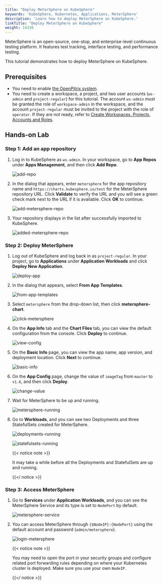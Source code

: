 ```yaml
---
title: "Deploy MeterSphere on KubeSphere"
keywords: 'KubeSphere, Kubernetes, Applications, MeterSphere'
description: 'Learn how to deploy MeterSphere on KubeSphere.'
linkTitle: "Deploy MeterSphere on KubeSphere"
weight: 14330
---
```


MeterSphere is an open-source, one-stop, and enterprise-level continuous testing platform. It features test tracking, interface testing, and performance testing.

This tutorial demonstrates how to deploy MeterSphere on KubeSphere.

## Prerequisites

- You need to enable [the OpenPitrix system](../../../pluggable-components/app-store/).
- You need to create a workspace, a project, and two user accounts (`ws-admin` and `project-regular`) for this tutorial. The account `ws-admin` must be granted the role of `workspace-admin` in the workspace, and the account `project-regular` must be invited to the project with the role of `operator`. If they are not ready, refer to [Create Workspaces, Projects, Accounts and Roles](../../../quick-start/create-workspace-and-project/).

## Hands-on Lab

### Step 1: Add an app repository

1. Log in to KubeSphere as `ws-admin`. In your workspace, go to **App Repos** under **Apps Management**, and then click **Add Repo**.

   ![add-repo](/images/docs/appstore/external-apps/deploy-metersphere/add-repo.PNG)

2. In the dialog that appears, enter `metersphere` for the app repository name and `https://charts.kubesphere.io/test` for the MeterSphere repository URL. Click **Validate** to verify the URL and you will see a green check mark next to the URL if it is available. Click **OK** to continue.

   ![add-metersphere-repo](/images/docs/appstore/external-apps/deploy-metersphere/add-metersphere-repo.PNG)

3. Your repository displays in the list after successfully imported to KubeSphere.

   ![added-metersphere-repo](/images/docs/appstore/external-apps/deploy-metersphere/added-metersphere-repo.PNG)

### Step 2: Deploy MeterSphere

1. Log out of KubeSphere and log back in as `project-regular`. In your project, go to **Applications** under **Application Workloads** and click **Deploy New Application**.

   ![deploy-app](/images/docs/appstore/external-apps/deploy-metersphere/deploy-app.PNG)

2. In the dialog that appears, select **From App Templates**.

   ![from-app-templates](/images/docs/appstore/external-apps/deploy-metersphere/from-app-templates.PNG)

3. Select `metersphere` from the drop-down list, then click **metersphere-chart**.

   ![click-metersphere](/images/docs/appstore/external-apps/deploy-metersphere/click-metersphere.PNG)

4. On the **App Info** tab and the **Chart Files** tab, you can view the default configuration from the console. Click **Deploy** to continue.

   ![view-config](/images/docs/appstore/external-apps/deploy-metersphere/view-config.PNG)

5. On the **Basic Info** page, you can view the app name, app version, and deployment location. Click **Next** to continue.

   ![basic-info](/images/docs/appstore/external-apps/deploy-metersphere/basic-info.PNG)

6. On the **App Config** page, change the value of `imageTag` from `master` to `v1.6`, and then click **Deploy**.

   ![change-value](/images/docs/appstore/external-apps/deploy-metersphere/change-value.PNG)

7. Wait for MeterSphere to be up and running.

   ![metersphere-running](/images/docs/appstore/external-apps/deploy-metersphere/metersphere-running.PNG)

8. Go to **Workloads**, and you can see two Deployments and three StatefulSets created for MeterSphere.

   ![deployments-running](/images/docs/appstore/external-apps/deploy-metersphere/deployments-running.PNG)
   
   ![statefulsets-running](/images/docs/appstore/external-apps/deploy-metersphere/statefulsets-running.PNG)
   
   {{< notice note >}}
   
   It may take a while before all the Deployments and StatefulSets are up and running.
   
   {{</ notice >}}

### Step 3: Access MeterSphere

1. Go to **Services** under **Application Workloads**, and you can see the MeterSphere Service and its type is set to `NodePort` by default. 

   ![metersphere-service](/images/docs/appstore/external-apps/deploy-metersphere/metersphere-service.PNG)

2. You can access MeterSphere through `{$NodeIP}:{NodePort}` using the default account and password (`admin/metersphere`).

   ![login-metersphere](/images/docs/appstore/external-apps/deploy-metersphere/login-metersphere.PNG)

   {{< notice note >}}

   You may need to open the port in your security groups and configure related port forwarding rules depending on where your Kubernetes cluster is deployed. Make sure you use your own `NodeIP`.

   {{</ notice >}}
